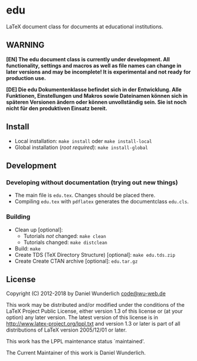 edu
===

LaTeX document class for documents at educational institutions.


WARNING
-------

**[EN] The edu document class is currently under development. All functionality, 
settings and macros as well as file names can change in later versions and may 
be incomplete! It is experimental and not ready for production use.**

**[DE] Die edu Dokumentenklasse befindet sich in der Entwicklung. Alle 
Funktionen, Einstellungen und Makros sowie Dateinamen können sich in späteren 
Versionen ändern oder können unvollständig sein. Sie ist noch nicht für den 
produktiven Einsatz bereit.**


Install
-------

* Local installation: `make install` oder `make install-local`
* Global installation (*root required*): `make install-global`


Development
-----------

### Developing without documentation (trying out new things)

* The main file is `edu.tex`. Changes should be placed there.
* Compiling `edu.tex` with `pdflatex` generates the documentclass `edu.cls`.

### Building

* Clean up [optional]:
	* Tutorials *not* changed: `make clean`
	* Tutorials changed: `make distclean`
* Build: `make`
* Create TDS (TeX Directory Structure) [optional]: `make edu.tds.zip`
* Create Create CTAN archive [optional]: `edu.tar.gz`


License
-------

Copyright (C) 2012-2018 by Daniel Wunderlich <code@wu-web.de>

This work may be distributed and/or modified under the
conditions of the LaTeX Project Public License, either version 1.3
of this license or (at your option) any later version.
The latest version of this license is in
  http://www.latex-project.org/lppl.txt
and version 1.3 or later is part of all distributions of LaTeX
version 2005/12/01 or later.

This work has the LPPL maintenance status `maintained'.

The Current Maintainer of this work is Daniel Wunderlich.


